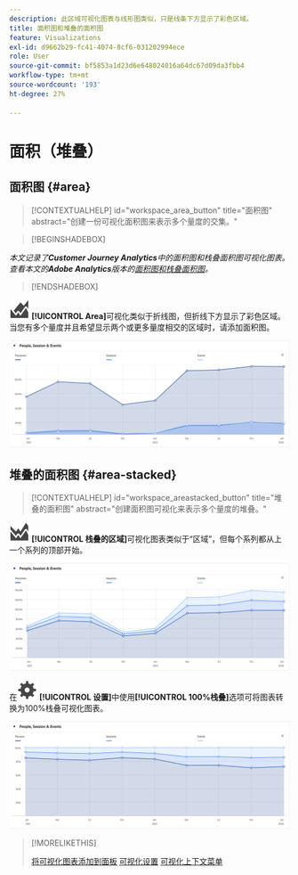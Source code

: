 ```yaml
---
description: 此区域可视化图表与线形图类似，只是线条下方显示了彩色区域。
title: 面积图和堆叠的面积图
feature: Visualizations
exl-id: d9662b29-fc41-4074-8cf6-031202994ece
role: User
source-git-commit: bf5853a1d23d6e648024016a64dc67d09da3fbb4
workflow-type: tm+mt
source-wordcount: '193'
ht-degree: 27%

---
```


# 面积（堆叠）

## 面积图 {#area}

<!-- markdownlint-disable MD034 -->

>[!CONTEXTUALHELP]
>id="workspace_area_button"
>title="面积图"
>abstract="创建一份可视化面积图来表示多个量度的交集。"

<!-- markdownlint-enable MD034 -->


>[!BEGINSHADEBOX]

*本文记录了&#x200B;**Customer Journey Analytics**中的面积图和栈叠面积图可视化图表。<br/>查看本文的&#x200B;**Adobe Analytics**版本的[面积图和栈叠面积图](https://experienceleague.adobe.com/en/docs/analytics/analyze/analysis-workspace/visualizations/area)。*

>[!ENDSHADEBOX]


![GraphArea](/help/assets/icons/GraphArea.svg) **[!UICONTROL Area]**&#x200B;可视化类似于折线图，但折线下方显示了彩色区域。 当您有多个量度并且希望显示两个或更多量度相交的区域时，请添加面积图。

![显示多个量度的区域可视化图表](assets/area.png)

## 堆叠的面积图 {#area-stacked}

<!-- markdownlint-disable MD034 -->

>[!CONTEXTUALHELP]
>id="workspace_areastacked_button"
>title="堆叠的面积图"
>abstract="创建面积图可视化来表示多个量度的堆叠。"

<!-- markdownlint-enable MD034 -->




![GraphAreaStacked](/help/assets/icons/GraphAreaStacked.svg) **[!UICONTROL 栈叠的区域]**&#x200B;可视化图表类似于“区域”，但每个系列都从上一个系列的顶部开始。

![栈叠的面积图，在上一个系列的顶部显示每个系列。](assets/area-stacked.png)

在![设置](/help/assets/icons/Setting.svg) **[!UICONTROL 设置]**&#x200B;中使用&#x200B;**[!UICONTROL 100%栈叠]**&#x200B;选项可将图表转换为100%栈叠可视化图表。

![栈叠的面积图显示100%栈叠的可视化图表。](assets/area-stacked100.png)

>[!MORELIKETHIS]
>
>[将可视化图表添加到面板](/help/analysis-workspace/visualizations/freeform-analysis-visualizations.md#add-visualizations-to-a-panel)
>[可视化设置](/help/analysis-workspace/visualizations/freeform-analysis-visualizations.md#settings)
>[可视化上下文菜单](/help/analysis-workspace/visualizations/freeform-analysis-visualizations.md#context-menu)
>
